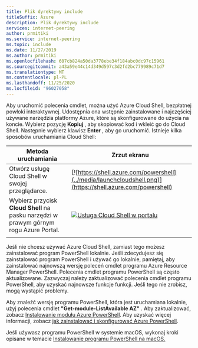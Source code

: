 ```yaml
---
title: Plik dyrektywy include
titleSuffix: Azure
description: Plik dyrektywy include
services: internet-peering
author: prmitiki
ms.service: internet-peering
ms.topic: include
ms.date: 11/27/2019
ms.author: prmitiki
ms.openlocfilehash: 607cb824a50da3778ebe34f184abc0dc97c15961
ms.sourcegitcommit: a43a59e44c14d349d597c3d2fd2bc779989c71d7
ms.translationtype: MT
ms.contentlocale: pl-PL
ms.lasthandoff: 11/25/2020
ms.locfileid: "96027058"
---
```

Aby uruchomić polecenia cmdlet, można użyć Azure Cloud Shell, bezpłatnej powłoki interaktywnej. Udostępnia ona wstępnie zainstalowane i najczęściej używane narzędzia platformy Azure, które są skonfigurowane do użycia na koncie. Wybierz pozycję **Kopiuj** , aby skopiować kod i wkleić go do Cloud Shell. Następnie wybierz klawisz **Enter** , aby go uruchomić. Istnieje kilka sposobów uruchamiania Cloud Shell:


| Metoda uruchamiania | Zrzut ekranu  |
|-----------------------------------------------|---|
| Otwórz usługę Cloud Shell w swojej przeglądarce. | [![https://shell.azure.com/powershell](../media/launchcloudshell.png)](https://shell.azure.com/powershell) |
| Wybierz przycisk **Cloud Shell** na pasku narzędzi w prawym górnym rogu Azure Portal. | [![Usługa Cloud Shell w portalu](../media/cloud-shell-menu.png)](https://portal.azure.com) |
|  |  |


Jeśli nie chcesz używać Azure Cloud Shell, zamiast tego możesz zainstalować program PowerShell lokalnie. Jeśli zdecydujesz się zainstalować program PowerShell i używać go lokalnie, pamiętaj, aby zainstalować najnowszą wersję poleceń cmdlet programu Azure Resource Manager PowerShell. Polecenia cmdlet programu PowerShell są często aktualizowane. Zazwyczaj należy zaktualizować polecenia cmdlet programu PowerShell, aby uzyskać najnowsze funkcje funkcji. Jeśli tego nie zrobisz, mogą wystąpić problemy.

Aby znaleźć wersję programu PowerShell, która jest uruchamiana lokalnie, użyj polecenia cmdlet **"Get-module-ListAvailable AZ"** . Aby zaktualizować, zobacz [Instalowanie modułu Azure PowerShell](/powershell/azure/azurerm/install-azurerm-ps). Aby uzyskać więcej informacji, zobacz [jak zainstalować i skonfigurować Azure PowerShell](/powershell/azure/azurerm/overview).

Jeśli używasz programu PowerShell w systemie macOS, wykonaj kroki opisane w temacie [Instalowanie programu PowerShell na macOS.](/powershell/scripting/install/installing-powershell-core-on-macos?view=powershell-6)